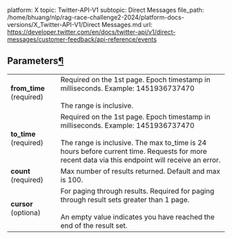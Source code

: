 platform: X
topic: Twitter-API-V1
subtopic: Direct Messages
file_path: /home/bhuang/nlp/rag-race-challenge2-2024/platform-docs-versions/X_Twitter-API-V1/Direct Messages.md
url: https://developer.twitter.com/en/docs/twitter-api/v1/direct-messages/customer-feedback/api-reference/events

## Parameters[¶](#parameters "Permalink to this headline")

|     |     |
| --- | --- |
| **from\_time** (required) | Required on the 1st page. Epoch timestamp in milliseconds. Example: 1451936737470<br><br>The range is inclusive. |
| **to\_time** (required) | Required on the 1st page. Epoch timestamp in milliseconds. Example: 1451936737470<br><br>The range is inclusive. The max to\_time is 24 hours before current time. Requests for more recent data via this endpoint will receive an error. |
| **count** (required) | Max number of results returned. Default and max is 100. |
| **cursor** (optiona) | For paging through results. Required for paging through result sets greater than 1 page.<br><br>An empty value indicates you have reached the end of the result set. |